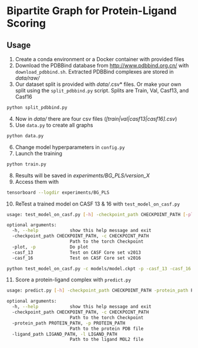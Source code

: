 # Bipartite Graph for Protein-Ligand Scoring

## Usage

1. Create a conda environment or a Docker container with provided files
2. Download the PDBBind database from http://www.pdbbind.org.cn/ with `download_pdbbind.sh`. Extracted PDBBind complexes are stored in *data/raw/*
3. Our dataset split is provided with *data/*.csv* files. Or make your own split using the `split_pdbbind.py` script. Splits are Train, Val, Casf13, and Casf16
````bash
python split_pdbbind.py
````
4. Now in *data/* there are four csv files (*[train|val|casf13|casf16].csv*)
5. Use `data.py` to create all graphs
````bash
python data.py
````
6. Change model hyperparameters in `config.py`
7. Launch the training 
````bash
python train.py
````
8. Results will be saved in *experiments/BG_PLS/version_X*
9. Access them with 
````bash
tensorboard --logdir experiments/BG_PLS
````
10. ReTest a trained model on CASF 13 & 16 with `test_model_on_casf.py`
````bash
usage: test_model_on_casf.py [-h] -checkpoint_path CHECKPOINT_PATH [-plot] [-casf_13] [-casf_16]

optional arguments:
  -h, --help            show this help message and exit
  -checkpoint_path CHECKPOINT_PATH, -c CHECKPOINT_PATH
                        Path to the torch Checkpoint
  -plot, -p             Do plot
  -casf_13              Test on CASF Core set v2013
  -casf_16              Test on CASF Core set v2016
````
````bash
python test_model_on_casf.py -c models/model.ckpt -p -casf_13 -casf_16
````
11. Score a protein-ligand complex with `predict.py`
````bash
usage: predict.py [-h] -checkpoint_path CHECKPOINT_PATH -protein_path PROTEIN_PATH -ligand_path LIGAND_PATH

optional arguments:
  -h, --help            show this help message and exit
  -checkpoint_path CHECKPOINT_PATH, -c CHECKPOINT_PATH
                        Path to the torch Checkpoint
  -protein_path PROTEIN_PATH, -p PROTEIN_PATH
                        Path to the protein PDB file
  -ligand_path LIGAND_PATH, -l LIGAND_PATH
                        Path to the ligand MOL2 file
````